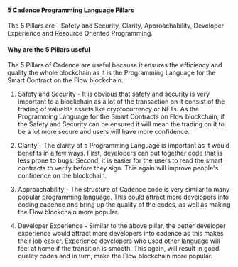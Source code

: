 #### 5 Cadence Programming Language Pillars
The 5 Pillars are - Safety and Security, Clarity, Approachability, Developer Experience and Resource Oriented Programming.

#### Why are the 5 Pillars useful
The 5 Pillars of Cadence are useful because it ensures the efficiency and quality the whole blockchain as it is the Programming Language for the Smart Contract on the Flow blockchain.

1. Safety and Security - It is obvious that safety and security is very important to a blockchain as a lot of the transaction on it consist of the trading of valuable assets like cryptocurrency or NFTs. As the Programming Language for the Smart Contracts on Flow blockchain, if the Safety and Security can be ensured it will mean the trading on it to be a lot more secure and users will have more confidence.

2. Clarity - The clarity of a Programming Language is important as it would benefits in a few ways. First, developers can put together code that is less prone to bugs. Second, it is easier for the users to read the smart contracts to verify before they sign. This again will improve people's confidence on the blockchain.

3. Approachability - The structure of Cadence code is very similar to many popular programming language. This could attract more developers into coding cadence and bring up the quality of the codes, as well as making the Flow blockchain more popular.

4. Developer Experience - Similar to the above pillar, the better developer experience would attract more developers into cadence as this makes their job easier. Experience developers who used other language will feel at home if the transition is smooth. This again, will result in good quality codes and in turn, make the Flow blockchain more popular.
